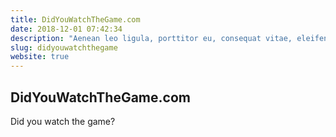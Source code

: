 ```yaml
---
title: DidYouWatchTheGame.com
date: 2018-12-01 07:42:34
description: "Aenean leo ligula, porttitor eu, consequat vitae, eleifend ac, enim. Aliquam lorem ante, dapibus in, viverra quis, feugiat a, tellus. Phasellus viverra nulla ut metus varius laoreet."
slug: didyouwatchthegame
website: true
---
```


## DidYouWatchTheGame.com

Did you watch the game?